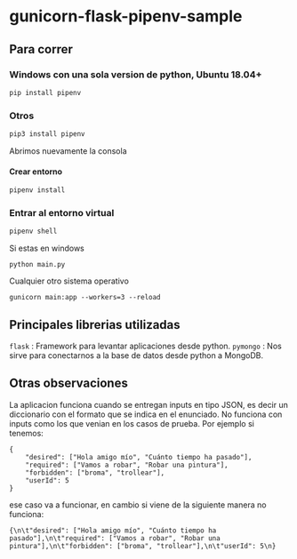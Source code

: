 # gunicorn-flask-pipenv-sample

## Para correr

### Windows con una sola version de python, Ubuntu 18.04+

```bash
pip install pipenv
```

### Otros

```bash
pip3 install pipenv
```

Abrimos nuevamente la consola

#### Crear entorno

```bash
pipenv install
```


### Entrar al entorno virtual
```bash
pipenv shell
```
Si estas en windows 
```
python main.py
```

Cualquier otro sistema operativo
```
gunicorn main:app --workers=3 --reload
```

## Principales librerias utilizadas

``` flask ``` : Framework para levantar aplicaciones desde python.
``` pymongo ``` : Nos sirve para conectarnos a la base de datos desde python a MongoDB.

## Otras observaciones

La aplicacion funciona cuando se entregan inputs en tipo JSON, es decir un diccionario con el formato que se indica en el enunciado. No funciona con inputs como los que venian en los casos de prueba. Por ejemplo si tenemos:
```
{
    "desired": ["Hola amigo mío", "Cuánto tiempo ha pasado"],
    "required": ["Vamos a robar", "Robar una pintura"],
    "forbidden": ["broma", "trollear"],
    "userId": 5
}
```
ese caso va a funcionar, en cambio si viene de la siguiente manera no funciona:
```
{\n\t"desired": ["Hola amigo mío", "Cuánto tiempo ha pasado"],\n\t"required": ["Vamos a robar", "Robar una pintura"],\n\t"forbidden": ["broma", "trollear"],\n\t"userId": 5\n}
```